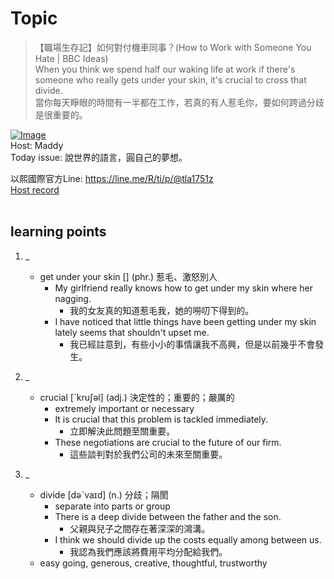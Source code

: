 # Topic

> 【職場生存記】如何對付機車同事？(How to Work with Someone You Hate | BBC Ideas) <br>
> When you think we spend half our waking life at work if there's someone who really gets under your skin, it's crucial to cross that divide. <br>
> 當你每天睜眼的時間有一半都在工作，若真的有人惹毛你，要如何跨過分歧是很重要的。 <br>

[![Image](https://cdn.voicetube.com/assets/thumbnails/F1F-7cDOX2I.jpg)](https://www.youtube.com/embed/F1F-7cDOX2I?rel=0&showinfo=0&cc_load_policy=0&controls=1&autoplay=1&iv_load_policy=3&playsinline=1&wmode=transparent&start=33&end=41&enablejsapi=1&origin=https://tw.voicetube.com&widgetid=1)<br>
Host: Maddy
<br>Today issue: 說世界的語言，圓自己的夢想。

以熙國際官方Line: https://line.me/R/ti/p/@tla1751z
<br>
[Host record](https://cdn.voicetube.com/tmp/everyday_records/Maddycheng/3586.mp3)
<br><br>
## learning points
1. _
	* get under your skin [] (phr.) 惹毛、激怒別人
		- My girlfriend really knows how to get under my skin where her nagging.
			+ 我的女友真的知道惹毛我，她的嘮叨下得到的。
		- I have noticed that little things have been getting under my skin lately seems that shouldn't upset me.
			+ 我已經註意到，有些小小的事情讓我不高興，但是以前幾乎不會發生。

2. _
	* crucial [ˋkruʃəl] (adj.) 決定性的；重要的；嚴厲的
		- extremely important or necessary
		- It is crucial that this problem is tackled immediately.
			+ 立即解決此問題至關重要。
		- These negotiations are crucial to the future of our firm.
			+ 這些談判對於我們公司的未來至關重要。

3. _
	* divide [dəˋvaɪd] (n.) 分歧；隔閡
		- separate into parts or group
		- There is a deep divide between the father and the son.
			+ 父親與兒子之間存在著深深的鴻溝。
		- I think we should divide up the costs equally among between us.
			+ 我認為我們應該將費用平均分配給我們。
	* easy going, generous, creative, thoughtful, trustworthy

